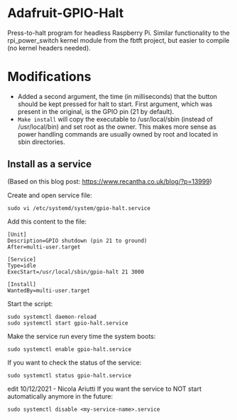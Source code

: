 Adafruit-GPIO-Halt
==================

Press-to-halt program for headless Raspberry Pi. Similar functionality to the rpi_power_switch kernel module from the fbtft project, but easier to compile (no kernel headers needed).

# Modifications
- Added a second argument, the time (in milliseconds) that the button should be kept pressed for halt to start.
First argument, which was present in the original, is the GPIO pin (21 by default).
- `Make install` will copy the executable to /usr/local/sbin (instead of /usr/local/bin) and set root as the owner. This makes more sense as power handling commands are usually owned by root and located in sbin directories.

## Install as a service 
(Based on this blog post: https://www.recantha.co.uk/blog/?p=13999)

Create and open service file:
```
sudo vi /etc/systemd/system/gpio-halt.service
```
Add this content to the file:
```
[Unit]
Description=GPIO shutdown (pin 21 to ground)
After=multi-user.target

[Service]
Type=idle
ExecStart=/usr/local/sbin/gpio-halt 21 3000

[Install]
WantedBy=multi-user.target
```
Start the script:
```
sudo systemctl daemon-reload
sudo systemctl start gpio-halt.service
```
Make the service run every time the system boots:
```
sudo systemctl enable gpio-halt.service
```
If you want to check the status of the service:
```
sudo systemctl status gpio-halt.service
```

edit 10/12/2021 - Nicola Ariutti
If you want the service to NOT start automatically anymore in the future:
```
sudo systemctl disable <my-service-name>.service
```
